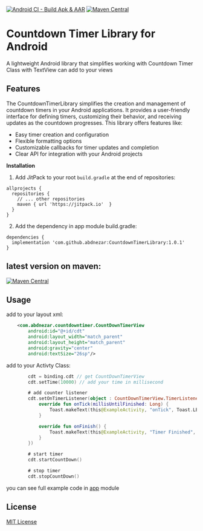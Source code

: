 [![Android CI - Build Apk & AAR](https://github.com/abdnezar/CountdownTimerLibrary/actions/workflows/android.yml/badge.svg)](https://github.com/abdnezar/CountdownTimerLibrary/actions/workflows/android.yml)
[![Maven Central](https://jitpack.io/v/abdnezar/CountdownTimerLibrary.svg)](https://jitpack.io/#abdnezar/CountdownTimerLibrary)

# Countdown Timer Library for Android
A lightweight Android library that simplifies working with Countdown Timer Class with TextView can add to your views

## Features
The CountdownTimerLibrary simplifies the creation and management of countdown timers in your Android applications. It provides a user-friendly interface for defining timers, customizing their behavior, and receiving updates as the countdown progresses. This library offers features like:

* Easy timer creation and configuration
* Flexible formatting options
* Customizable callbacks for timer updates and completion
* Clear API for integration with your Android projects

**Installation**
1. Add JitPack to your root `build.gradle` at the end of repositories:
```
allprojects {
  repositories {
    // ... other repositories
    maven { url 'https://jitpack.io'  }
  }
}
```

2. Add the dependency in app module build.gradle:
```
dependencies {
  implementation 'com.github.abdnezar:CountdownTimerLibrary:1.0.1'
}
```

## latest  version on maven: 
[![Maven Central](https://jitpack.io/v/abdnezar/CountdownTimerLibrary.svg)](https://jitpack.io/#abdnezar/CountdownTimerLibrary)

## Usage
add to your layout xml:
```xml
    <com.abdnezar.countdowntimer.CountDownTimerView
        android:id="@+id/cdt"
        android:layout_width="match_parent"
        android:layout_height="match_parent"
        android:gravity="center"
        android:textSize="26sp"/>
```
add to your Activty Class:
```kotlin
        cdt = binding.cdt // get CountDownTimerView
        cdt.setTime(10000) // add your time in millisecond

        # add counter listener
        cdt.setOnTimerListener(object : CountDownTimerView.TimerListener {
            override fun onTick(millisUntilFinished: Long) {
                Toast.makeText(this@ExampleActivity, "onTick", Toast.LENGTH_SHORT).show()
            }

            override fun onFinish() {
                Toast.makeText(this@ExampleActivity, "Timer Finished", Toast.LENGTH_SHORT).show()
            }
        })

        # start timer
        cdt.startCountDown()

        # stop timer
        cdt.stopCountDown()
```

you can see full example code in [app](https://github.com/abdnezar/CountdownTimerLibrary/tree/master/app) module

## License

[MIT License](https://choosealicense.com/licenses/mit/)

